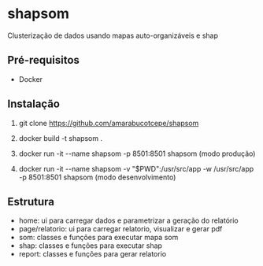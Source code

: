 # shapsom
Clusterização de dados usando mapas auto-organizáveis e shap


## Pré-requisitos
* Docker

## Instalação

1. git clone https://github.com/amarabucotcepe/shapsom

2. docker build -t shapsom .

3. docker run -it --name shapsom -p 8501:8501 shapsom (modo produção)
3. docker run -it --name shapsom -v "$PWD":/usr/src/app -w /usr/src/app -p 8501:8501 shapsom (modo desenvolvimento)

## Estrutura

* home: ui para carregar dados e parametrizar a geração do relatório
* page/relatorio: ui para carregar relatorio, visualizar e gerar pdf
* som: classes e funções para executar mapa som
* shap: classes e funções para executar shap
* report: classes e funções para gerar relatorio